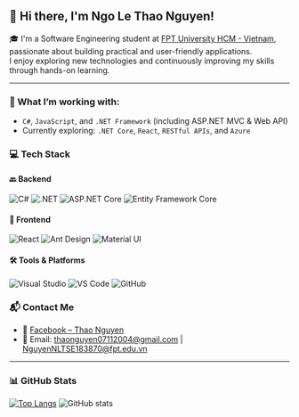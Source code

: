 
## 👋 Hi there, I'm Ngo Le Thao Nguyen!

🎓 I'm a Software Engineering student at [FPT University HCM - Vietnam](https://daihoc.fpt.edu.vn/), passionate about building practical and user-friendly applications.  
I enjoy exploring new technologies and continuously improving my skills through hands-on learning.

---

### 🌱 What I’m working with:

- `C#`, `JavaScript`, and `.NET Framework` (including ASP.NET MVC & Web API)
- Currently exploring: `.NET Core`, `React`, `RESTful APIs`, and `Azure`

### 💻 Tech Stack

#### 🔙 Backend  
![C#](https://img.shields.io/badge/C%23-239120?style=for-the-badge&logo=c-sharp&logoColor=white)  ![.NET](https://img.shields.io/badge/.NET-512BD4?style=for-the-badge&logo=dotnet&logoColor=white)  ![ASP.NET Core](https://img.shields.io/badge/ASP.NET_Core-5C2D91?style=for-the-badge&logo=dotnet&logoColor=white)  ![Entity Framework Core](https://img.shields.io/badge/EF_Core-6E4C13?style=for-the-badge&logo=nuget&logoColor=white)


#### 🎨 Frontend  
![React](https://img.shields.io/badge/React-20232A?style=for-the-badge&logo=react&logoColor=61DAFB)  ![Ant Design](https://img.shields.io/badge/AntDesign-0170FE?style=for-the-badge&logo=antdesign&logoColor=white)  ![Material UI](https://img.shields.io/badge/MUI-007FFF?style=for-the-badge&logo=mui&logoColor=white)  

#### 🛠 Tools & Platforms  
![Visual Studio](https://img.shields.io/badge/Visual%20Studio-5C2D91?style=for-the-badge&logo=visualstudio&logoColor=white)  ![VS Code](https://img.shields.io/badge/VS%20Code-007ACC?style=for-the-badge&logo=visualstudiocode&logoColor=white)  ![GitHub](https://img.shields.io/badge/GitHub-181717?style=for-the-badge&logo=github&logoColor=white)


### 📬 Contact Me

- 💬 [Facebook – Thao Nguyen](https://www.facebook.com/zollieng)
- 📧 Email: [thaonguyen07112004@gmail.com](mailto:thaonguyen07112004@gmail.com) | [NguyenNLTSE183870@fpt.edu.vn](mailto:NguyenNLTSE183870@fpt.edu.vn)
---

### 📊 GitHub Stats

[![Top Langs](https://github-readme-stats.vercel.app/api/top-langs/?username=zolliene&layout=compact)](https://github.com/anuraghazra/github-readme-stats)    ![GitHub stats](https://github-readme-stats.vercel.app/api?username=zolliene&show_icons=true&count_private=true)
